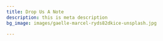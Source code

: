 ```yaml
---
title: Drop Us A Note
description: this is meta description
bg_image: images/gaelle-marcel-ryds82dkice-unsplash.jpg

---
```


